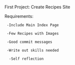 First Project: Create Recipes Site


Requirements:

     -Include Main Index Page

     -Few Recipes with Images

     -Good commit messages

     -Write out skills needed

      -Self reflection

